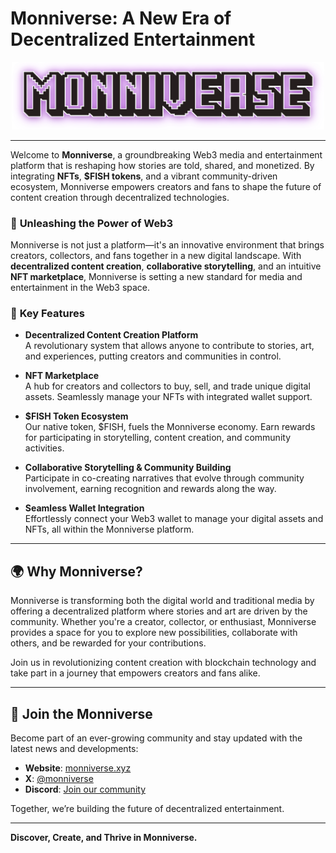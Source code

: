 # Monniverse: A New Era of Decentralized Entertainment

<div align="center">
  <img src="./Monniverse.svg" alt="Monniverse" width="500">
</div>

---

Welcome to **Monniverse**, a groundbreaking Web3 media and entertainment platform that is reshaping how stories are told, shared, and monetized. By integrating **NFTs**, **$FISH tokens**, and a vibrant community-driven ecosystem, Monniverse empowers creators and fans to shape the future of content creation through decentralized technologies.

### 🚀 **Unleashing the Power of Web3**

Monniverse is not just a platform—it's an innovative environment that brings creators, collectors, and fans together in a new digital landscape. With **decentralized content creation**, **collaborative storytelling**, and an intuitive **NFT marketplace**, Monniverse is setting a new standard for media and entertainment in the Web3 space.

### 🌟 **Key Features**

- **Decentralized Content Creation Platform**  
  A revolutionary system that allows anyone to contribute to stories, art, and experiences, putting creators and communities in control.
  
- **NFT Marketplace**  
  A hub for creators and collectors to buy, sell, and trade unique digital assets. Seamlessly manage your NFTs with integrated wallet support.

- **$FISH Token Ecosystem**  
  Our native token, $FISH, fuels the Monniverse economy. Earn rewards for participating in storytelling, content creation, and community activities.

- **Collaborative Storytelling & Community Building**  
  Participate in co-creating narratives that evolve through community involvement, earning recognition and rewards along the way.

- **Seamless Wallet Integration**  
  Effortlessly connect your Web3 wallet to manage your digital assets and NFTs, all within the Monniverse platform.

---

## 🌍 **Why Monniverse?**

Monniverse is transforming both the digital world and traditional media by offering a decentralized platform where stories and art are driven by the community. Whether you're a creator, collector, or enthusiast, Monniverse provides a space for you to explore new possibilities, collaborate with others, and be rewarded for your contributions.

Join us in revolutionizing content creation with blockchain technology and take part in a journey that empowers creators and fans alike.

---

## 🌟 **Join the Monniverse**

Become part of an ever-growing community and stay updated with the latest news and developments:

- **Website**: [monniverse.xyz](https://monniverse.xyz)  
- **X**: [@monniverse](https://x.com/monniverse)  
- **Discord**: [Join our community](https://discord.gg/kGfUkJWs)

Together, we’re building the future of decentralized entertainment.

---

**Discover, Create, and Thrive in Monniverse.**
